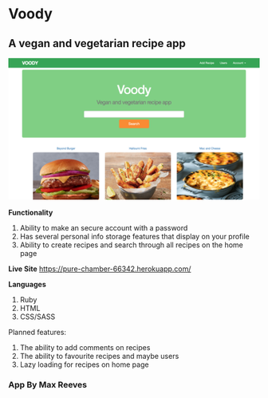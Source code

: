 # Voody
## A vegan and vegetarian recipe app

![Alt text](app/assets/images/VoodyScreenShot.png)

**Functionality**
1. Ability to make an secure account with a password
2. Has several personal info storage features that display on your profile
3. Ability to create recipes and search through all recipes on the home page


**Live Site**
https://pure-chamber-66342.herokuapp.com/


**Languages**
1. Ruby
2. HTML
3. CSS/SASS

Planned features:
1. The ability to add comments on recipes
2. The ability to favourite recipes and maybe users
3. Lazy loading for recipes on home page


### App By Max Reeves

